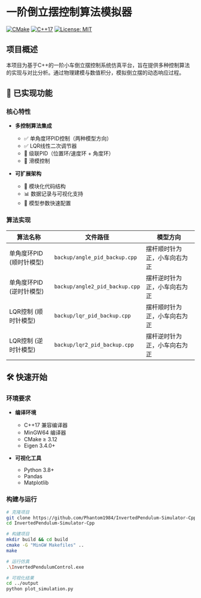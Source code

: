 # 一阶倒立摆控制算法模拟器

[![CMake](https://img.shields.io/badge/build-CMake-brightgreen)](https://cmake.org/)
[![C++17](https://img.shields.io/badge/C++-17-blue.svg)](https://en.cppreference.com/)
[![License: MIT](https://img.shields.io/badge/License-MIT-yellow.svg)](https://opensource.org/licenses/MIT)

## 项目概述

本项目为基于C++的一阶小车倒立摆控制系统仿真平台，旨在提供多种控制算法的实现与对比分析。通过物理建模与数值积分，模拟倒立摆的动态响应过程。

## 🚀 已实现功能

### 核心特性
- ​**多控制算法集成**
  - ✅ 单角度环PID控制（两种模型方向）
  - ✅ LQR线性二次调节器
  - 🚧 级联PID（位置环/速度环 + 角度环）
  - 🚧 滑模控制

- ​**可扩展架构**
  - 📁 模块化代码结构
  - 📊 数据记录与可视化支持
  - 🔄 模型参数快速配置

### 算法实现
| 算法名称                  | 文件路径                          | 模型方向                     |
|--------------------------|-----------------------------------|----------------------------|
| 单角度环PID (顺时针模型) | `backup/angle_pid_backup.cpp`     | 摆杆顺时针为正，小车向右为正 |
| 单角度环PID (逆时针模型)  | `backup/angle2_pid_backup.cpp`    | 摆杆逆时针为正，小车向右为正 |
| LQR控制 (顺时针模型)      | `backup/lqr_pid_backup.cpp`      | 摆杆顺时针为正，小车向右为正 |
| LQR控制 (逆时针模型)      | `backup/lqr2_pid_backup.cpp`     | 摆杆逆时针为正，小车向右为正 |

## 🛠️ 快速开始

### 环境要求
- ​**编译环境**
  - C++17 兼容编译器
  - MinGW64 编译器
  - CMake ≥ 3.12
  - Eigen 3.4.0+

- ​**可视化工具**
  - Python 3.8+
  - Pandas
  - Matplotlib

### 构建与运行
```bash
# 克隆项目
git clone https://github.com/Phantom1984/InvertedPendulum-Simulator-Cpp.git
cd InvertedPendulum-Simulator-Cpp

# 构建项目
mkdir build && cd build
cmake -G "MinGW Makefiles" ..
make 

# 运行仿真
.\InvertedPendulumControl.exe

# 可视化结果
cd ../output
python plot_simulation.py
